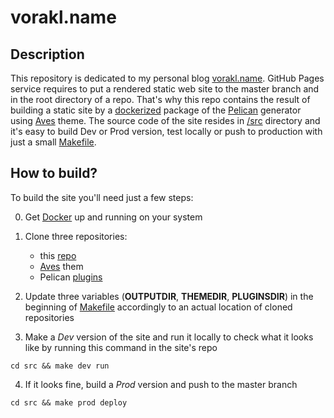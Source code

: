 # vorakl.name

## Description

This repository is dedicated to my personal blog [vorakl.name](https://vorakl.name/).
GitHub Pages service requires to put a rendered static web site to the master
branch and in the root directory of a repo. That's why this repo contains
the result of building a static site by a [dockerized](https://github.com/vorakl/docker-images/tree/master/alpine-pelican)
package of the [Pelican](https://github.com/getpelican/pelican) generator using
[Aves](https://github.com/vorakl/aves) theme. The source code of the site resides
in [/src](https://github.com/vorakl/vorakl.github.io/tree/master/src)
directory and it's easy to build Dev or Prod version, test locally or push to production
with just a small [Makefile](https://github.com/vorakl/vorakl.github.io/blob/master/src/Makefile).

## How to build?

To build the site you'll need just a few steps:

0. Get [Docker](https://github.com/docker) up and running on your system

1. Clone three repositories:
    - this [repo](https://github.com/vorakl/vorakl.github.io.git)
    - [Aves](https://github.com/vorakl/aves.git) them
    - Pelican [plugins](https://github.com/getpelican/pelican-plugins)

2. Update three variables (**OUTPUTDIR**, **THEMEDIR**, **PLUGINSDIR**) in the
beginning of [Makefile](https://github.com/vorakl/vorakl.github.io/blob/master/src/Makefile#L1)
accordingly to an actual location of cloned repositories

3. Make a *Dev* version of the site and run it locally to check what it looks
like by running this command in the site's repo

```
cd src && make dev run
```

4. If it looks fine, build a *Prod* version and push to the master branch

```
cd src && make prod deploy
```
